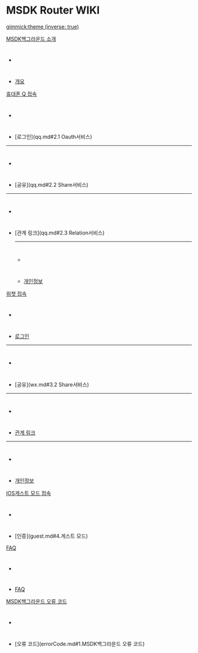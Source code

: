 # MSDK Router WIKI

[gimmick:theme (inverse: true)](cerulean)

[MSDK백그라운드 소개]()

  * # 
  * [개요](index.md#1.개요)

[휴대폰 Q 접속]()

  * # 
  * [로그인](qq.md#2.1 Oauth서비스)
  - - - -
  * # 
  * [공유](qq.md#2.2 Share서비스)
  - - - -
  * # 
* [관계 링크](qq.md#2.3 Relation서비스)
  - - - -
  * # 
  * [개인정보](qq.md#2.4.profile서비스)
 
[위챗 접속]()

  * # 
  * [로그인](wx.md#3.1auth서비스)
  - - - -
  * # 
  * [공유](wx.md#3.2 Share서비스)
  - - - -
  * # 
  * [관계 링크](wx.md#3.3.Relation서비스)
  - - - -
  * # 
  * [개인정보](wx.md#3.4.Profile서비스)
  
[IOS게스트 모드 접속]()

  * # 
  * [인증](guest.md#4.게스트 모드)
 

[FAQ]()

  * # 
  * [FAQ](faq.md#FAQ)

  
[MSDK백그라운드 오류 코드]()

  * # 
  * [오류 코드](errorCode.md#1.MSDK백그라운드 오류 코드)
  
